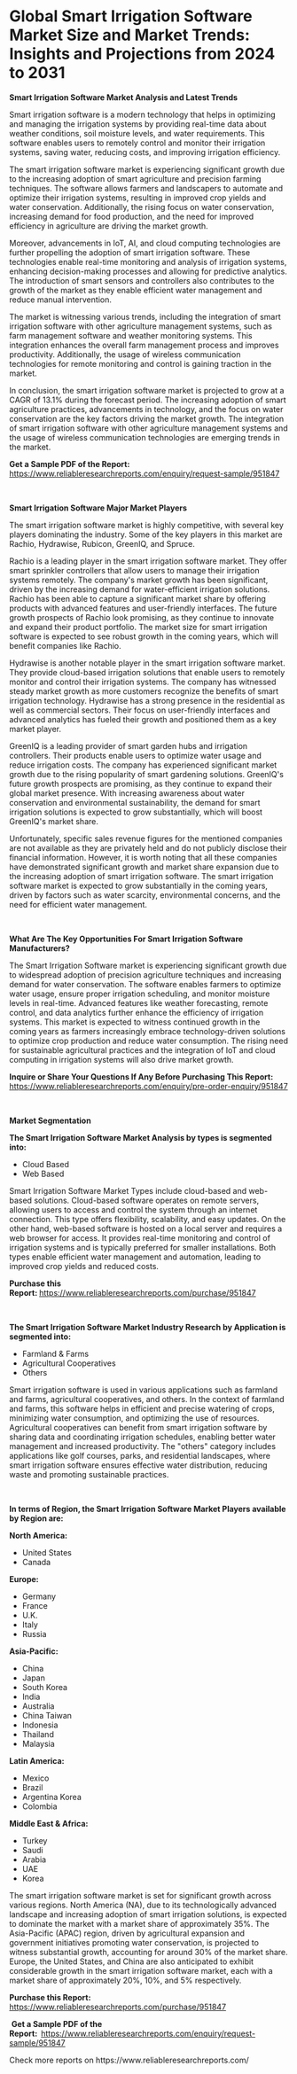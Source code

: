 <p><h1>Global Smart Irrigation Software Market Size and Market Trends: Insights and Projections from 2024 to 2031</h1></p><p><strong>Smart Irrigation Software Market Analysis and Latest Trends</strong></p>
<p><p>Smart irrigation software is a modern technology that helps in optimizing and managing the irrigation systems by providing real-time data about weather conditions, soil moisture levels, and water requirements. This software enables users to remotely control and monitor their irrigation systems, saving water, reducing costs, and improving irrigation efficiency.</p><p>The smart irrigation software market is experiencing significant growth due to the increasing adoption of smart agriculture and precision farming techniques. The software allows farmers and landscapers to automate and optimize their irrigation systems, resulting in improved crop yields and water conservation. Additionally, the rising focus on water conservation, increasing demand for food production, and the need for improved efficiency in agriculture are driving the market growth.</p><p>Moreover, advancements in IoT, AI, and cloud computing technologies are further propelling the adoption of smart irrigation software. These technologies enable real-time monitoring and analysis of irrigation systems, enhancing decision-making processes and allowing for predictive analytics. The introduction of smart sensors and controllers also contributes to the growth of the market as they enable efficient water management and reduce manual intervention.</p><p>The market is witnessing various trends, including the integration of smart irrigation software with other agriculture management systems, such as farm management software and weather monitoring systems. This integration enhances the overall farm management process and improves productivity. Additionally, the usage of wireless communication technologies for remote monitoring and control is gaining traction in the market.</p><p>In conclusion, the smart irrigation software market is projected to grow at a CAGR of 13.1% during the forecast period. The increasing adoption of smart agriculture practices, advancements in technology, and the focus on water conservation are the key factors driving the market growth. The integration of smart irrigation software with other agriculture management systems and the usage of wireless communication technologies are emerging trends in the market.</p></p>
<p><strong>Get a Sample PDF of the Report:&nbsp;</strong> <a href="https://www.reliableresearchreports.com/enquiry/request-sample/951847">https://www.reliableresearchreports.com/enquiry/request-sample/951847</a></p>
<p>&nbsp;</p>
<p><strong>Smart Irrigation Software Major Market Players</strong></p>
<p><p>The smart irrigation software market is highly competitive, with several key players dominating the industry. Some of the key players in this market are Rachio, Hydrawise, Rubicon, GreenIQ, and Spruce.</p><p>Rachio is a leading player in the smart irrigation software market. They offer smart sprinkler controllers that allow users to manage their irrigation systems remotely. The company's market growth has been significant, driven by the increasing demand for water-efficient irrigation solutions. Rachio has been able to capture a significant market share by offering products with advanced features and user-friendly interfaces. The future growth prospects of Rachio look promising, as they continue to innovate and expand their product portfolio. The market size for smart irrigation software is expected to see robust growth in the coming years, which will benefit companies like Rachio.</p><p>Hydrawise is another notable player in the smart irrigation software market. They provide cloud-based irrigation solutions that enable users to remotely monitor and control their irrigation systems. The company has witnessed steady market growth as more customers recognize the benefits of smart irrigation technology. Hydrawise has a strong presence in the residential as well as commercial sectors. Their focus on user-friendly interfaces and advanced analytics has fueled their growth and positioned them as a key market player.</p><p>GreenIQ is a leading provider of smart garden hubs and irrigation controllers. Their products enable users to optimize water usage and reduce irrigation costs. The company has experienced significant market growth due to the rising popularity of smart gardening solutions. GreenIQ's future growth prospects are promising, as they continue to expand their global market presence. With increasing awareness about water conservation and environmental sustainability, the demand for smart irrigation solutions is expected to grow substantially, which will boost GreenIQ's market share.</p><p>Unfortunately, specific sales revenue figures for the mentioned companies are not available as they are privately held and do not publicly disclose their financial information. However, it is worth noting that all these companies have demonstrated significant growth and market share expansion due to the increasing adoption of smart irrigation software. The smart irrigation software market is expected to grow substantially in the coming years, driven by factors such as water scarcity, environmental concerns, and the need for efficient water management.</p></p>
<p>&nbsp;</p>
<p><strong>What Are The Key Opportunities For Smart Irrigation Software Manufacturers?</strong></p>
<p><p>The Smart Irrigation Software market is experiencing significant growth due to widespread adoption of precision agriculture techniques and increasing demand for water conservation. The software enables farmers to optimize water usage, ensure proper irrigation scheduling, and monitor moisture levels in real-time. Advanced features like weather forecasting, remote control, and data analytics further enhance the efficiency of irrigation systems. This market is expected to witness continued growth in the coming years as farmers increasingly embrace technology-driven solutions to optimize crop production and reduce water consumption. The rising need for sustainable agricultural practices and the integration of IoT and cloud computing in irrigation systems will also drive market growth.</p></p>
<p><strong>Inquire or Share Your Questions If Any Before Purchasing This Report:</strong> <a href="https://www.reliableresearchreports.com/enquiry/pre-order-enquiry/951847">https://www.reliableresearchreports.com/enquiry/pre-order-enquiry/951847</a></p>
<p>&nbsp;</p>
<p><strong>Market Segmentation</strong></p>
<p><strong>The Smart Irrigation Software Market Analysis by types is segmented into:</strong></p>
<p><ul><li>Cloud Based</li><li>Web Based</li></ul></p>
<p><p>Smart Irrigation Software Market Types include cloud-based and web-based solutions. Cloud-based software operates on remote servers, allowing users to access and control the system through an internet connection. This type offers flexibility, scalability, and easy updates. On the other hand, web-based software is hosted on a local server and requires a web browser for access. It provides real-time monitoring and control of irrigation systems and is typically preferred for smaller installations. Both types enable efficient water management and automation, leading to improved crop yields and reduced costs.</p></p>
<p><strong>Purchase this Report:&nbsp;</strong><a href="https://www.reliableresearchreports.com/purchase/951847">https://www.reliableresearchreports.com/purchase/951847</a></p>
<p>&nbsp;</p>
<p><strong>The Smart Irrigation Software Market Industry Research by Application is segmented into:</strong></p>
<p><ul><li>Farmland & Farms</li><li>Agricultural Cooperatives</li><li>Others</li></ul></p>
<p><p>Smart irrigation software is used in various applications such as farmland and farms, agricultural cooperatives, and others. In the context of farmland and farms, this software helps in efficient and precise watering of crops, minimizing water consumption, and optimizing the use of resources. Agricultural cooperatives can benefit from smart irrigation software by sharing data and coordinating irrigation schedules, enabling better water management and increased productivity. The "others" category includes applications like golf courses, parks, and residential landscapes, where smart irrigation software ensures effective water distribution, reducing waste and promoting sustainable practices.</p></p>
<p>&nbsp;</p>
<p><strong>In terms of Region, the Smart Irrigation Software Market Players available by Region are:</strong></p>
<p>
    <p> <strong> North America: </strong>
        <ul>
            <li>United States</li>
            <li>Canada</li>
        </ul>
        </p> 
    <p> <strong> Europe: </strong>
        <ul>
            <li>Germany</li>
            <li>France</li>
            <li>U.K.</li>
            <li>Italy</li>
            <li>Russia</li>
        </ul>
        </p> 
    <p> <strong> Asia-Pacific: </strong>
        <ul>
            <li>China</li>
            <li>Japan</li>
            <li>South Korea</li>
            <li>India</li>
            <li>Australia</li>
            <li>China Taiwan</li>
            <li>Indonesia</li>
            <li>Thailand</li>
            <li>Malaysia</li>
        </ul>
        </p> 
    <p> <strong> Latin America: </strong>
        <ul>
            <li>Mexico</li>
            <li>Brazil</li>
            <li>Argentina Korea</li>
            <li>Colombia</li>
        </ul>
        </p> 
    <p> <strong> Middle East & Africa: </strong>
        <ul>
            <li>Turkey</li>
            <li>Saudi</li>
            <li>Arabia</li>
            <li>UAE</li>
            <li>Korea</li>
        </ul>
    </p>
    </p>
<p><p>The smart irrigation software market is set for significant growth across various regions. North America (NA), due to its technologically advanced landscape and increasing adoption of smart irrigation solutions, is expected to dominate the market with a market share of approximately 35%. The Asia-Pacific (APAC) region, driven by agricultural expansion and government initiatives promoting water conservation, is projected to witness substantial growth, accounting for around 30% of the market share. Europe, the United States, and China are also anticipated to exhibit considerable growth in the smart irrigation software market, each with a market share of approximately 20%, 10%, and 5% respectively.</p></p>
<p><strong>Purchase this Report: </strong><a href="https://www.reliableresearchreports.com/purchase/951847">https://www.reliableresearchreports.com/purchase/951847</a></p>
<p>&nbsp;<strong>Get a Sample PDF of the Report:&nbsp;&nbsp;</strong><a href="https://www.reliableresearchreports.com/enquiry/request-sample/951847">https://www.reliableresearchreports.com/enquiry/request-sample/951847</a></p>
<p><strong></strong></p>
<p>Check more reports on https://www.reliableresearchreports.com/</p>